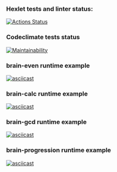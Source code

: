 ### Hexlet tests and linter status:
[![Actions Status](https://github.com/WseWild/frontend-project-44/workflows/hexlet-check/badge.svg)](https://github.com/WseWild/frontend-project-44/actions)

### Codeclimate tests status
[![Maintainability](https://api.codeclimate.com/v1/badges/2cc60bb925a741978bc8/maintainability)](https://codeclimate.com/github/WseWild/frontend-project-44/maintainability)

###  brain-even runtime example
[![asciicast](https://asciinema.org/a/C1uQXaMwkwzpsPXqwIsU2uYPi.svg)](https://asciinema.org/a/C1uQXaMwkwzpsPXqwIsU2uYPi)

###  brain-calc runtime example
[![asciicast](https://asciinema.org/a/jGMyAbcnBZvIBpaBaBW4loo3R.svg)](https://asciinema.org/a/jGMyAbcnBZvIBpaBaBW4loo3R)

###  brain-gcd runtime example
[![asciicast](https://asciinema.org/a/CZECvKyLVjwCg3VbyazX7bTp7.svg)](https://asciinema.org/a/CZECvKyLVjwCg3VbyazX7bTp7)

###  brain-progression runtime example
[![asciicast](https://asciinema.org/a/3yoepxQPoMaAnMhR2krVDulGN.svg)](https://asciinema.org/a/3yoepxQPoMaAnMhR2krVDulGN)
